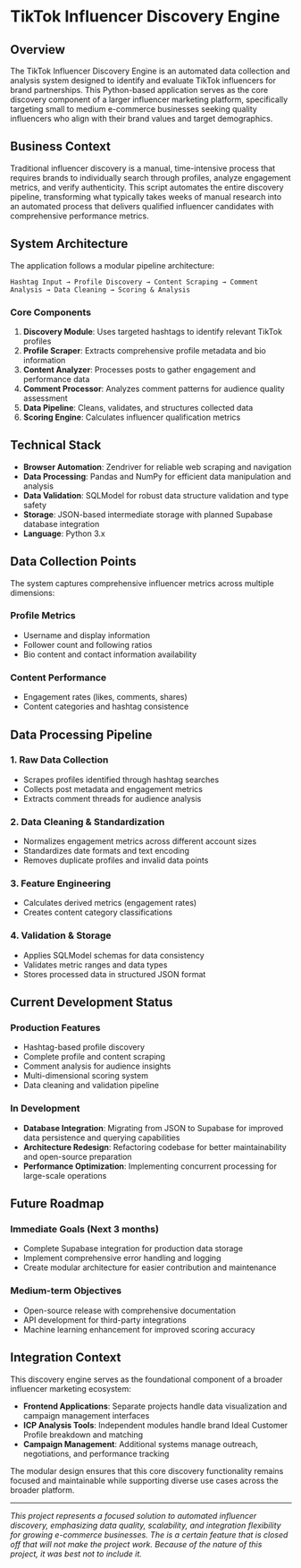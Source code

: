 # TikTok Influencer Discovery Engine

## Overview

The TikTok Influencer Discovery Engine is an automated data collection and analysis system designed to identify and evaluate TikTok influencers for brand partnerships. This Python-based application serves as the core discovery component of a larger influencer marketing platform, specifically targeting small to medium e-commerce businesses seeking quality influencers who align with their brand values and target demographics.

## Business Context

Traditional influencer discovery is a manual, time-intensive process that requires brands to individually search through profiles, analyze engagement metrics, and verify authenticity. This script automates the entire discovery pipeline, transforming what typically takes weeks of manual research into an automated process that delivers qualified influencer candidates with comprehensive performance metrics.

## System Architecture

The application follows a modular pipeline architecture:

```
Hashtag Input → Profile Discovery → Content Scraping → Comment Analysis → Data Cleaning → Scoring & Analysis
```

### Core Components

1. **Discovery Module**: Uses targeted hashtags to identify relevant TikTok profiles
2. **Profile Scraper**: Extracts comprehensive profile metadata and bio information
3. **Content Analyzer**: Processes posts to gather engagement and performance data
4. **Comment Processor**: Analyzes comment patterns for audience quality assessment
5. **Data Pipeline**: Cleans, validates, and structures collected data
6. **Scoring Engine**: Calculates influencer qualification metrics

## Technical Stack

- **Browser Automation**: Zendriver for reliable web scraping and navigation
- **Data Processing**: Pandas and NumPy for efficient data manipulation and analysis
- **Data Validation**: SQLModel for robust data structure validation and type safety
- **Storage**: JSON-based intermediate storage with planned Supabase database integration
- **Language**: Python 3.x

## Data Collection Points

The system captures comprehensive influencer metrics across multiple dimensions:

### Profile Metrics
- Username and display information
- Follower count and following ratios
- Bio content and contact information availability

### Content Performance
- Engagement rates (likes, comments, shares)
- Content categories and hashtag consistence

## Data Processing Pipeline

### 1. Raw Data Collection
- Scrapes profiles identified through hashtag searches
- Collects post metadata and engagement metrics
- Extracts comment threads for audience analysis

### 2. Data Cleaning & Standardization
- Normalizes engagement metrics across different account sizes
- Standardizes date formats and text encoding
- Removes duplicate profiles and invalid data points

### 3. Feature Engineering
- Calculates derived metrics (engagement rates)
- Creates content category classifications

### 4. Validation & Storage
- Applies SQLModel schemas for data consistency
- Validates metric ranges and data types
- Stores processed data in structured JSON format

## Current Development Status

### Production Features
- Hashtag-based profile discovery
- Complete profile and content scraping
- Comment analysis for audience insights
- Multi-dimensional scoring system
- Data cleaning and validation pipeline

### In Development
- **Database Integration**: Migrating from JSON to Supabase for improved data persistence and querying capabilities
- **Architecture Redesign**: Refactoring codebase for better maintainability and open-source preparation
- **Performance Optimization**: Implementing concurrent processing for large-scale operations

## Future Roadmap

### Immediate Goals (Next 3 months)
- Complete Supabase integration for production data storage
- Implement comprehensive error handling and logging
- Create modular architecture for easier contribution and maintenance

### Medium-term Objectives
- Open-source release with comprehensive documentation
- API development for third-party integrations
- Machine learning enhancement for improved scoring accuracy

## Integration Context

This discovery engine serves as the foundational component of a broader influencer marketing ecosystem:

- **Frontend Applications**: Separate projects handle data visualization and campaign management interfaces
- **ICP Analysis Tools**: Independent modules handle brand Ideal Customer Profile breakdown and matching
- **Campaign Management**: Additional systems manage outreach, negotiations, and performance tracking

The modular design ensures that this core discovery functionality remains focused and maintainable while supporting diverse use cases across the broader platform.

---

*This project represents a focused solution to automated influencer discovery, emphasizing data quality, scalability, and integration flexibility for growing e-commerce businesses.*
*The is a certain feature that is closed off that will not make the project work. Because of the nature of this project, it was best not to include it.*
